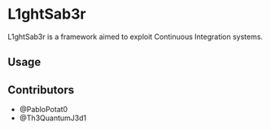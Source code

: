 # L1ghtSab3r

L1ghtSab3r is a framework aimed to exploit Continuous Integration systems.

## Usage

## Contributors

 - @PabloPotat0
 - @Th3QuantumJ3d1